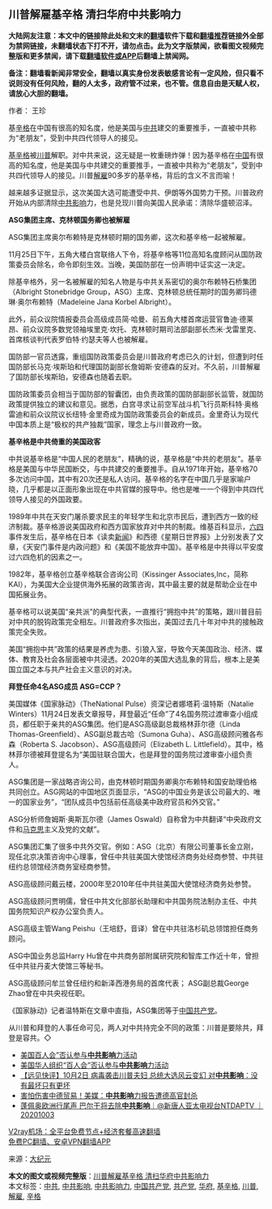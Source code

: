  <h2>川普解雇基辛格 清扫华府中共影响力</h2> <p class="notice"><b>大陆网友注意：本文中的链接除此处和文末的<a href="https://github.com/bannedbook/fanqiang" >翻墙</a>软件下载和<a href="https://github.com/killgcd/justmysocks/blob/master/README.md">翻墙推荐</a>链接外全部为禁网链接，未翻墙状态下打不开，请勿点击。此为文字版禁闻，欲看图文视频完整版和更多禁闻，请下载<a href="https://github.com/bannedbook/fanqiang">翻墙软件或APP</a>后翻墙上禁闻网。</p><p>备注：翻墙看新闻非常安全，翻墙以真实身份发表敏感言论有一定风险，但只看不说则没有任何风险，翻的人太多，政府管不过来，也不管。信息自由是天赋人权，请放心大胆的翻墙。</b></p>  <div class="entry"> <p>作者： 王珍</p> <p id="conimg">基<a href="https://www.bannedbook.org/bnews/tag/%e8%be%9b%e6%a0%bc/" class="st_tag internal_tag" rel="tag" title="标签 辛格 下的日志">辛格</a>在中国有很高的知名度，他是美国与<a href="https://www.bannedbook.org/bnews/tag/%e4%b8%ad%e5%85%b1/" class="st_tag internal_tag" rel="tag" title="标签 中共 下的日志">中共</a>建交的重要推手，一直被中共称为“老朋友”，受到中共四代领导人的接见。</p> <p><a href="https://www.bannedbook.org/bnews/tag/%e5%9f%ba%e8%be%9b%e6%a0%bc/" class="st_tag internal_tag" rel="tag" title="标签 基辛格 下的日志">基辛格</a>被<a href="https://www.bannedbook.org/bnews/tag/%e5%b7%9d%e6%99%ae/" class="st_tag internal_tag" rel="tag" title="标签 川普 下的日志">川普</a>解职。对中共来说，这无疑是一枚重磅炸弹！因为基辛格在<span class='wp_keywordlink_affiliate'><a href="https://www.bannedbook.org/" title="中国" target="_blank">中国</a></span>有很高的知名度，他是美国与中共建交的重要推手，一直被中共称为“老朋友”，受到中共四代领导人的接见。川普<a href="https://www.bannedbook.org/bnews/tag/%E8%A7%A3%E9%9B%87/" class="st_tag internal_tag" rel="tag" title="标签 解雇 下的日志">解雇</a>90多岁的基辛格，背后的含义不言而喻！</p> <p>越来越多证据显示，这次美国大选可能遭受中共、伊朗等外国势力干预。川普政府开始从内部清除<a href="https://www.bannedbook.org/bnews/tag/%E4%B8%AD%E5%85%B1%E5%BD%B1%E5%93%8D/" class="st_tag internal_tag" rel="tag" title="标签 中共影响 下的日志">中共影响</a>力，也是兑现川普向美国人民承诺：清除华盛顿沼泽。</p> <p><strong>ASG集团主席、克林顿国务卿也被解雇</strong></p> <p>ASG集团主席奥尔布赖特是克林顿时期的国务卿，这次和基辛格一起被解雇。</p> <p>11月25日下午，五角大楼白宫联络人下令，将基辛格等11位高知名度顾问从国防政策委员会除名，命令即刻生效。当晚，美国防部在一份声明中证实这一决定。</p>  <p>除基辛格外，另一名被解雇的知名人物是与中共关系密切的奥尔布赖特石桥集团（Albright Stonebridge Group，ASG）主席、克林顿总统任期时的国务卿玛德琳·奥尔布赖特（Madeleine Jana Korbel Albright）。</p> <p>此外，前众议院情报委员会高级成员简·哈曼、前五角大楼首席运营官鲁迪·德莱昂、前众议院多数党领袖埃里克·坎托、克林顿时期司法部副部长杰米·戈雷里克、首席核谈判代表罗伯特·约瑟夫等人也被解雇。</p> <p>国防部一官员透露，重组国防政策委员会是川普政府考虑已久的计划，但遭到时任国防部长马克·埃斯珀和代理国防副部长詹姆斯·安德森的反对。不久前，川普解雇了国防部长埃斯珀，安德森也随着去职。</p> <p>国防政策委员会相当于国防部的智囊团，由负责政策的国防部副部长监管，就国防政策提供独立的建议和意见。据悉，白宫寻求让前空军战斗机飞行员斯科特·奥格雷迪和前众议院议长纽特·金里奇成为国防政策委员会的新成员。金里奇认为现代中国本质上是“极权的共产独裁”国家，理念上与川普政府一致。</p> <p><strong>基辛格是中共倚重的美国政客</strong></p> <p>中共说基辛格是“中国人民的老朋友”，精确的说，基辛格是“中共的老朋友”。基辛格是美国与中华民国断交，与中共建交的重要推手。自从1971年开始，基辛格70多次访问中国，其中有20次还是私人访问。基辛格的名字在中国几乎是家喻户晓，几乎都是以正面形象出现在中共官媒的报导中。他也是唯一一个得到中共四代领导人接见的外国政要。</p> <p>1989年中共在天安门屠杀要求民主的年轻学生和北京市民后，遭到西方一致的经济制裁。基辛格游说美国政府和西方国家放弃对中共的制裁。维基百科显示，<span class='wp_keywordlink'><a href="https://www.bannedbook.org/forum2/topic2509.html" title="《中国六四真相》" target="_blank">六四</a></span>事件发生后，基辛格在日本《读卖<span class='wp_keywordlink_affiliate'><a href="https://www.bannedbook.org/" title="新闻">新闻</a></span>》和西德《星期日世界报》上分别发表了文章，《天安门事件是内政问题》和《美国不能放弃中国》。基辛格是中共得以平安度过六四危机的因素之一。</p>  <p>1982年，基辛格创立基辛格联合咨询公司（Kissinger Associates,Inc，简称KAI），为美国大企业提供海外拓展的政策咨询，其中最主要的就是帮助企业在中国拓展业务。</p> <p>基辛格可以说美国“亲共派”的典型代表，一直推行“拥抱中共”的策略，跟川普目前对中共的脱钩政策完全相左。川普政府多次指出，美国过去几十年对中共的接触政策完全失败。</p> <p>美国“拥抱中共”政策的结果是养虎为患、引狼入室，导致今天美国政治、经济、媒体、教育及社会各层面被中共浸透。2020年的美国大选乱象的背后，根本上是美国立国之本与共产社会主义意识的对决。</p> <p><strong>拜登任命4名ASG成员 ASG=CCP？</strong></p> <p>美国媒体《国家脉动》（TheNational Pulse）资深记者娜塔莉‧温特斯（Natalie Winters）11月24日发表文章报导，拜登最近“任命”了4名国务院过渡审查小组成员，都任职于亲共的ASG集团。他们是ASG高级副总裁格林菲尔德（Linda Thomas-Greenfield）、ASG副总裁古哈（Sumona Guha）、ASG高级顾问雅各布森（Roberta S. Jacobson）、ASG高级顾问（Elizabeth L. Littlefield）。其中，格林菲尔德被拜登提名为“美国驻联合国大，也是拜登的国务院过渡审查小组负责人。</p> <p>ASG集团是一家战略咨询公司，由克林顿时期国务卿奥尔布赖特和国安助理伯格共同创立。ASG网站的中国地区页面显示，“ASG的中国业务是该公司最大的、唯一的国家业务”，“团队成员中包括前任高级美中政府官员和外交官。”</p> <p>ASG分析师詹姆斯‧奥斯瓦尔德（James Oswald）自称曾为中共翻译“中央政府文件和<span class='wp_keywordlink'><a href="https://www.bannedbook.org/forum2/topic105.html" title="《马克思的成魔之路》" target="_blank">马克思</a></span>主义及党的文献”。</p>  <p>ASG集团汇集了很多中共外交官。例如：ASG（北京）有限公司董事长金立刚，现任北京决策咨询中心理事，曾任中共驻美国大使馆经济商务处经商参赞、中共驻纽约总领馆经济商务室经商参赞。</p> <p>ASG高级顾问戴云楼，2000年至2010年任中共驻美国大使馆经济商务处参赞。</p> <p>ASG高级顾问贾明儒，曾任中共文化部部长助理和中共国务院法制办主任、中共国务院知识产权办公室负责人。</p> <p>ASG高级主管Wang Peishu（王培舒，音译）曾在中共驻洛杉矶总领馆担任商务顾问。</p> <p>ASG中国业务总监Harry Hu曾在中共商务部附属研究院和智库工作近十年，曾担任中共驻丹麦大使馆三等秘书。</p> <p>ASG高级顾问牟兰曾任纽约和新泽西港务局的首席代表； ASG副总裁George Zhao曾在中共央视任职。</p> <p>《国家脉动》记者温特斯在文章中直指，ASG集团等于<a href="https://www.bannedbook.org/bnews/tag/%e4%b8%ad%e5%9b%bd%e5%85%b1%e4%ba%a7%e5%85%9a/" class="st_tag internal_tag" rel="tag" title="标签 中国共产党 下的日志">中国共产党</a>。</p>  <p>从川普和拜登的人事任命可见，两人对中共持完全不同的政策：川普是要除共，拜登是容共。◇</p> <ul class='op-related-articles' title='相关阅读'> <li><a href='https://www.bannedbook.org/bnews/headline/20201113/1430472.html' target='_blank'>美国百人会”否认参与<b>中共影响</b>力活动</a></li> <li><a href='https://www.bannedbook.org/bnews/headline/20201113/1430204.html' target='_blank'>美国华人组织“百人会”否认参与<b>中共影响</b>力活动</a></li> <li><a href='https://www.bannedbook.org/bnews/bannedvideo/20201002/1410063.html' target='_blank'>【远见快评】10月2日 病毒袭击川普夫妇   总统大选风云变幻  对<b>中共影响</b>：没有最坏只有更坏</a></li> <li><a href='https://www.bannedbook.org/bnews/worldnews/20201007/1409462.html' target='_blank'>害怕伤害中德贸易！美媒：<b>中共影响</b>力报告遭德高官封杀</a></li> <li><a href='https://www.bannedbook.org/bnews/bannedvideo/20201003/1407368.html' target='_blank'>蓬佩奥欧洲行尾声 巴尔干将去除<b>中共影响</b>｜@新唐人亚太电视台NTDAPTV ｜20201003</a></li> </ul> <p class="texttj"> <a href="https://www.bannedbook.org/forum23/topic22702.html" target="_blank">V2ray机场：全平台免费节点+经济套餐高速翻墙</a><br/> <a href="https://github.com/bannedbook/fanqiang/wiki/%E7%A6%81%E9%97%BB%E7%BD%91%E5%AE%89%E5%8D%93%E7%BF%BB%E5%A2%99%E6%96%B0%E9%97%BBAPP" target="_blank">免费PC翻墙、安卓VPN翻墙APP</a></p><p> 来源：<span class='wp_keywordlink_affiliate'><a href="http://www.epochtimes.com/" title="大纪元" target="_blank">大纪元</a></span> </p><a name='sharetosocial'></a>       <div><b>本文的图文或视频完整版</b>：<a href='https://www.bannedbook.org/bnews/cbnews/20201129/1438984.html'>川普解雇基辛格 清扫华府中共影响力</a></div>  </div><!--END ENTRY--> <div class="postfooter"> <div>本文标签：<a href="https://www.bannedbook.org/bnews/tag/%e4%b8%ad%e5%85%b1/" rel="tag">中共</a>, <a href="https://www.bannedbook.org/bnews/tag/%E4%B8%AD%E5%85%B1%E5%BD%B1%E5%93%8D/" rel="tag">中共影响</a>, <a href="https://www.bannedbook.org/bnews/tag/%E4%B8%AD%E5%85%B1%E5%BD%B1%E5%93%8D%E5%8A%9B/" rel="tag">中共影响力</a>, <a href="https://www.bannedbook.org/bnews/tag/%e4%b8%ad%e5%9b%bd%e5%85%b1%e4%ba%a7%e5%85%9a/" rel="tag">中国共产党</a>, <a href="https://www.bannedbook.org/bnews/tag/%e5%85%b1%e4%ba%a7%e5%85%9a/" rel="tag">共产党</a>, <a href="https://www.bannedbook.org/bnews/tag/%e5%8d%8e%e5%ba%9c/" rel="tag">华府</a>, <a href="https://www.bannedbook.org/bnews/tag/%e5%9f%ba%e8%be%9b%e6%a0%bc/" rel="tag">基辛格</a>, <a href="https://www.bannedbook.org/bnews/tag/%e5%b7%9d%e6%99%ae/" rel="tag">川普</a>, <a href="https://www.bannedbook.org/bnews/tag/%E8%A7%A3%E9%9B%87/" rel="tag">解雇</a>, <a href="https://www.bannedbook.org/bnews/tag/%e8%be%9b%e6%a0%bc/" rel="tag">辛格</a></div>  </div><!--END POSTFOOTER--> 